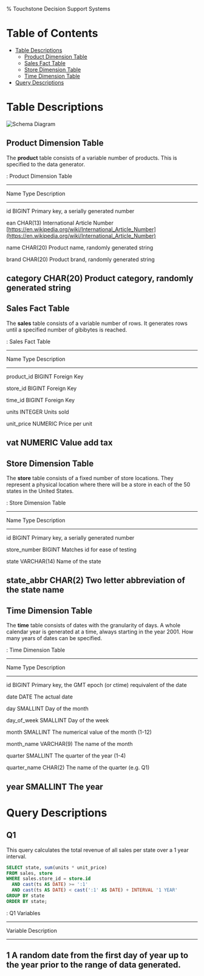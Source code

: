 % Touchstone Decision Support Systems

Table of Contents
=================

* [Table Descriptions](#table-descriptions)
  * [Product Dimension Table](#product-dimension-table)
  * [Sales Fact Table](#sales-fact-table)
  * [Store Dimension Table](#store-dimension-table)
  * [Time Dimension Table](#time-dimension-table)
* [Query Descriptions](#query-descriptions)

Table Descriptions
==================

![Schema Diagram](schema.png)

Product Dimension Table
-----------------------

The **product** table consists of a variable number of products.  This is specified to the data generator.

: Product Dimension Table

-------------------------------------------------------------------------------
Name      Type      Description
--------- --------- -----------------------------------------------------------
id        BIGINT    Primary key, a serially generated number

ean       CHAR(13)  International Article Number
                    [https://en.wikipedia.org/wiki/International_Article_Number](https://en.wikipedia.org/wiki/International_Article_Number)

name      CHAR(20)  Product name, randomly generated string

brand     CHAR(20)  Product brand, randomly generated string

category  CHAR(20)  Product category, randomly generated string
-------------------------------------------------------------------------------

Sales Fact Table
----------------

The **sales** table consists of a variable number of rows.  It generates rows until a specified number of gibibytes is reached.

: Sales Fact Table

------------------------------------
Name        Type     Description
----------- -------- ---------------
product_id  BIGINT   Foreign Key

store_id    BIGINT   Foreign Key

time_id     BIGINT   Foreign Key

units       INTEGER  Units sold

unit_price  NUMERIC  Price per unit

vat         NUMERIC  Value add tax
------------------------------------

Store Dimension Table
---------------------

The **store** table consists of a fixed number of store locations.  They represent a physical location where there will be a store in each of the 50 states in the United States.

: Store Dimension Table

---------------------------------------------------------------------
Name          Type         Description
------------  ------------ ------------------------------------------
id            BIGINT       Primary key, a serially generated number

store_number  BIGINT       Matches id for ease of testing

state         VARCHAR(14)  Name of the state

state_abbr    CHAR(2)      Two letter abbreviation of the state name
---------------------------------------------------------------------

Time Dimension Table
--------------------

The **time** table consists of dates with the granularity of days.  A whole calendar year is generated at a time, always starting in the year 2001.  How many years of dates can be specified.

: Time Dimension Table

-------------------------------------------------------------------------------
Name          Type        Description
------------- ----------- -----------------------------------------------------
id            BIGINT      Primary key, the GMT epoch (or ctime) requivalent of
                          the date

date          DATE        The actual date

day           SMALLINT    Day of the month

day_of_week   SMALLINT    Day of the week

month         SMALLINT    The numerical value of the month (1-12)

month_name    VARCHAR(9)  The name of the month

quarter       SMALLINT    The quarter of the year (1-4)

quarter_name  CHAR(2)     The name of the quarter (e.g. Q1)

year          SMALLINT    The year
-------------------------------------------------------------------------------

Query Descriptions
==================

Q1
--

This query calculates the total revenue of all sales per state over a 1 year
interval.

~~~sql
SELECT state, sum(units * unit_price)
FROM sales, store
WHERE sales.store_id = store.id
  AND cast(ts AS DATE) >= ':1'
  AND cast(ts AS DATE) < cast(':1' AS DATE) + INTERVAL '1 YEAR'
GROUP BY state
ORDER BY state;
~~~

: Q1 Variables

-------------------------------------------------------------------------------
Variable  Description
--------- ---------------------------------------------------------------------
1         A random date from the first day of year up to the year prior to the
          range of data generated.
-------------------------------------------------------------------------------
